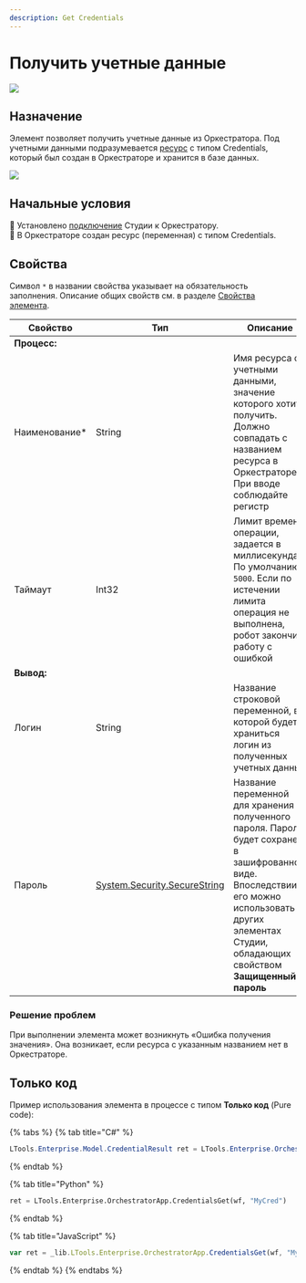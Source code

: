 ```yaml
---
description: Get Credentials
---
```


# Получить учетные данные

![](../../../resources/basic/orch/assets/image-(100)-(1)-(1)-(1)-(1)-(1)-(1)-(1)-(1)-(44).png)

## Назначение

Элемент позволяет получить учетные данные из Оркестратора. Под учетными данными подразумевается [ресурс](https://docs.primo-rpa.ru/primo-rpa/orchestrator/basics/assets) с типом Credentials, который был создан в Оркестраторе и хранится в базе данных. 

![](../../../resources/basic/orch/assets/image-(386).png)

## Начальные условия

:small_blue_diamond: Установлено [подключение](https://docs.primo-rpa.ru/primo-rpa/primo-studio/settings#orkestrator) Студии к Оркестратору.\
:small_blue_diamond: В Оркестраторе создан ресурс (переменная) с типом Credentials. 

## Свойства
Символ `*` в названии свойства указывает на обязательность заполнения. Описание общих свойств см. в разделе [Свойства элемента](https://docs.primo-rpa.ru/primo-rpa/primo-studio/process/elements#svoistva-elementa).

| Свойство       | Тип                                              | Описание                                                                                                | Пример              |
| -------------- | ------------------------------------------------ | ------------------------------------------------------------------------------------------------------- | ------------------- |
| **Процесс:**  |    |  |
| Наименование\* | String                                           | Имя ресурса с учетными данными, значение которого хотите получить. Должно совпадать с названием ресурса в Оркестраторе. При вводе соблюдайте регистр | `"MyCred"` |
| Таймаут        | Int32                                            | Лимит времени операции, задается в миллисекундах. По умолчанию `5000`. Если по истечении лимита операция не выполнена, робот закончит работу с ошибкой | `5000`   |
| **Вывод:**   |   |   |
| Логин          | String                                           | Название строковой переменной, в которой будет храниться логин из полученных учетных данных   |
| Пароль         | [System.Security.SecureString](https://learn.microsoft.com/ru-Ru/dotnet/api/system.security.securestring?view=net-6.0) | Название переменной для хранения полученного пароля. Пароль будет сохранен в зашифрованном виде. Впоследствии его можно использовать в других элементах Студии, обладающих свойством **Защищенный пароль**  |


### Решение проблем

При выполнении элемента может возникнуть «Ошибка получения значения». Она возникает, если ресурса с указанным названием нет в Оркестраторе.


## Только код
Пример использования элемента в процессе с типом **Только код** (Pure code):

{% tabs %}
{% tab title="C#" %}
```csharp
LTools.Enterprise.Model.CredentialResult ret = LTools.Enterprise.OrchestratorApp.CredentialsGet(wf, "MyCred");
```
{% endtab %}

{% tab title="Python" %}
```python
ret = LTools.Enterprise.OrchestratorApp.CredentialsGet(wf, "MyCred")
```
{% endtab %}

{% tab title="JavaScript" %}
```javascript
var ret = _lib.LTools.Enterprise.OrchestratorApp.CredentialsGet(wf, "MyCred");
```
{% endtab %}
{% endtabs %}
